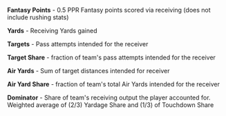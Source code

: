 **Fantasy Points** - 0.5 PPR Fantasy points scored via receiving (does not include rushing stats)

**Yards** - Receiving Yards gained

**Targets** - Pass attempts intended for the receiver

**Target Share** - fraction of team's pass attempts intended for the receiver

**Air Yards** - Sum of target distances intended for receiver

**Air Yard Share** - fraction of team's total Air Yards intended for the receiver

**Dominator** - Share of team's receiving output the player accounted for. Weighted average of (2/3) Yardage Share and (1/3) of Touchdown Share